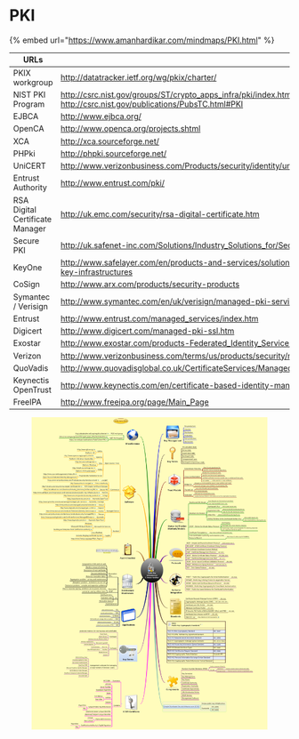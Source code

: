 # PKI

{% embed url="https://www.amanhardikar.com/mindmaps/PKI.html" %}

<table data-full-width="true"><thead><tr><th width="359">URLs</th><th></th></tr></thead><tbody><tr><td>PKIX workgroup</td><td><a href="http://datatracker.ietf.org/wg/pkix/charter/">http://datatracker.ietf.org/wg/pkix/charter/</a></td></tr><tr><td>NIST PKI Program</td><td><a href="http://csrc.nist.gov/groups/ST/crypto_apps_infra/pki/index.html">http://csrc.nist.gov/groups/ST/crypto_apps_infra/pki/index.html</a><br><a href="http://csrc.nist.gov/publications/PubsTC.html#PKI">http://csrc.nist.gov/publications/PubsTC.html#PKI</a></td></tr><tr><td>EJBCA</td><td><a href="http://www.ejbca.org/">http://www.ejbca.org/</a></td></tr><tr><td>OpenCA</td><td><a href="http://www.openca.org/projects.shtml">http://www.openca.org/projects.shtml</a></td></tr><tr><td>XCA</td><td><a href="http://xca.sourceforge.net/">http://xca.sourceforge.net/</a></td></tr><tr><td>PHPki</td><td><a href="http://phpki.sourceforge.net/">http://phpki.sourceforge.net/</a></td></tr><tr><td>UniCERT</td><td><a href="http://www.verizonbusiness.com/Products/security/identity/unicert/">http://www.verizonbusiness.com/Products/security/identity/unicert/</a></td></tr><tr><td>Entrust Authority</td><td><a href="http://www.entrust.com/pki/">http://www.entrust.com/pki/</a></td></tr><tr><td>RSA Digital Certificate Manager</td><td><a href="http://uk.emc.com/security/rsa-digital-certificate.htm">http://uk.emc.com/security/rsa-digital-certificate.htm</a></td></tr><tr><td>Secure PKI</td><td><a href="http://uk.safenet-inc.com/Solutions/Industry_Solutions_for/Secure_PKI/">http://uk.safenet-inc.com/Solutions/Industry_Solutions_for/Secure_PKI/</a></td></tr><tr><td>KeyOne</td><td><a href="http://www.safelayer.com/en/products-and-services/solutions/public-key-infrastructures">http://www.safelayer.com/en/products-and-services/solutions/public-key-infrastructures</a></td></tr><tr><td>CoSign</td><td><a href="http://www.arx.com/products/security-products">http://www.arx.com/products/security-products</a></td></tr><tr><td>Symantec / Verisign</td><td><a href="http://www.symantec.com/en/uk/verisign/managed-pki-service">http://www.symantec.com/en/uk/verisign/managed-pki-service</a></td></tr><tr><td>Entrust</td><td><a href="http://www.entrust.com/managed_services/index.htm">http://www.entrust.com/managed_services/index.htm</a></td></tr><tr><td>Digicert</td><td><a href="http://www.digicert.com/managed-pki-ssl.htm">http://www.digicert.com/managed-pki-ssl.htm</a></td></tr><tr><td>Exostar</td><td><a href="http://www.exostar.com/products-Federated_Identity_Service.aspx">http://www.exostar.com/products-Federated_Identity_Service.aspx</a></td></tr><tr><td>Verizon</td><td><a href="http://www.verizonbusiness.com/terms/us/products/security/managedPKI/">http://www.verizonbusiness.com/terms/us/products/security/managedPKI/</a></td></tr><tr><td>QuoVadis</td><td><a href="http://www.quovadisglobal.co.uk/CertificateServices/ManagedPKI.aspx">http://www.quovadisglobal.co.uk/CertificateServices/ManagedPKI.aspx</a></td></tr><tr><td>Keynectis OpenTrust</td><td><a href="http://www.keynectis.com/en/certificate-based-identity-management">http://www.keynectis.com/en/certificate-based-identity-management</a></td></tr><tr><td>FreeIPA</td><td><a href="http://www.freeipa.org/page/Main_Page">http://www.freeipa.org/page/Main_Page</a></td></tr></tbody></table>

<figure><img src="../../../.gitbook/assets/image (97).png" alt=""><figcaption></figcaption></figure>
